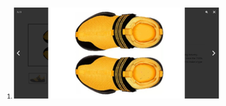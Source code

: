 1. ![Click on any image in "gllery" to render PhotoSwipe gallery](screencapture-127-0-0-1-8000-example-2-index-html-2024-12-04-15_25_15-1.png)
